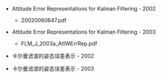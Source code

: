 * Attitude Error Representations for Kalman Filtering - 2002
  + 20020060647.pdf
* Attitude Error Representations for Kalman Filtering - 2003
  + FLM_J_2003a_AttWErrRep.pdf

* 卡尔曼滤波的姿态误差表示 - 2002
* 卡尔曼滤波的姿态误差表示 - 2003
